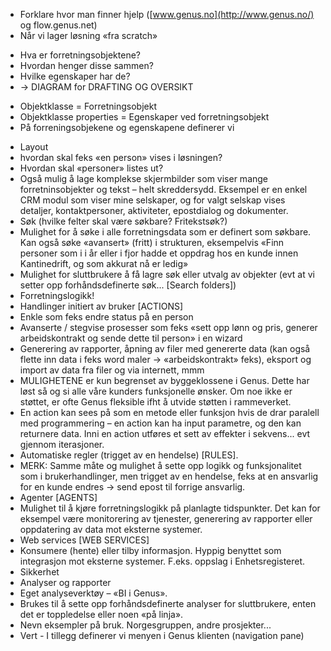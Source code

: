 * Forklare hvor man finner hjelp ([www.genus.no](http://www.genus.no/) og flow.genus.net)
* Når vi lager løsning «fra scratch»
 - Hva er forretningsobjektene?
 - Hvordan henger disse sammen?
 - Hvilke egenskaper har de?
 - -> DIAGRAM for DRAFTING OG OVERSIKT
* Objektklasse = Forretningsobjekt
* Objektklasse properties = Egenskaper ved forretningsobjekt
* På forreningsobjekene og egenskapene definerer vi
 - Layout
  - hvordan skal feks «en person» vises i løsningen?
  - Hvordan skal «personer» listes ut?
  - Også mulig å lage komplekse skjermbilder som viser mange forretninsobjekter og tekst – helt skreddersydd. Eksempel er en enkel CRM modul som viser mine selskaper, og for valgt selskap vises detaljer, kontaktpersoner, aktiviteter, epostdialog og dokumenter.
 - Søk (hvilke felter skal være søkbare? Fritekstsøk?)
  - Mulighet for å søke i alle forretningsdata som er definert som søkbare. Kan også søke «avansert» (fritt) i strukturen, eksempelvis «Finn personer som i i år eller i fjor hadde et oppdrag hos en kunde innen Kantinedrift, og som akkurat nå er ledig»
  - Mulighet for sluttbrukere å få lagre søk eller utvalg av objekter (evt at vi setter opp forhåndsdefinerte søk... [Search folders])
 - Forretningslogikk!
  - Handlinger initiert av bruker [ACTIONS]
   - Enkle som feks endre status på en person
   - Avanserte / stegvise prosesser som feks «sett opp lønn og pris, generer arbeidskontrakt og sende dette til person» i en wizard
   - Generering av rapporter, åpning av filer med genererte data (kan også flette inn data i feks word maler -> «arbeidskontrakt» feks), eksport og import av data fra filer og via internett, mmm
   - MULIGHETENE er kun begrenset av byggeklossene i Genus. Dette har løst så og si alle våre kunders funksjonelle ønsker. Om noe ikke er støttet, er ofte Genus fleksible ifht å utvide støtten i rammeverket.
   - En action kan sees på som en metode eller funksjon hvis de drar paralell med programmering – en action kan ha input parametre, og den kan returnere data. Inni en action utføres et sett av effekter i sekvens... evt gjennom iterasjoner.
  - Automatiske regler (trigget av en hendelse) [RULES].
   - MERK: Samme måte og mulighet å sette opp logikk og funksjonalitet som i brukerhandlinger, men trigget av en hendelse, feks at en ansvarlig for en kunde endres -> send epost til forrige ansvarlig.
  - Agenter [AGENTS]
   - Mulighet til å kjøre forretningslogikk på planlagte tidspunkter. Det kan for eksempel være monitorering av tjenester, generering av rapporter eller oppdatering av data mot eksterne systemer.
  - Web services [WEB SERVICES]
   - Konsumere (hente) eller tilby informasjon. Hyppig benyttet som integrasjon mot eksterne systemer. F.eks. oppslag i Enhetsregisteret.
 - Sikkerhet
 - Analyser og rapporter
  - Eget analyseverktøy – «BI i Genus».
  - Brukes til å sette opp forhåndsdefinerte analyser for sluttbrukere, enten det er toppledelse eller noen «på linja».
  - Nevn eksempler på bruk. Norgesgruppen, andre prosjekter...
  - Vert
*-* I tillegg definerer vi menyen i Genus klienten (navigation pane)